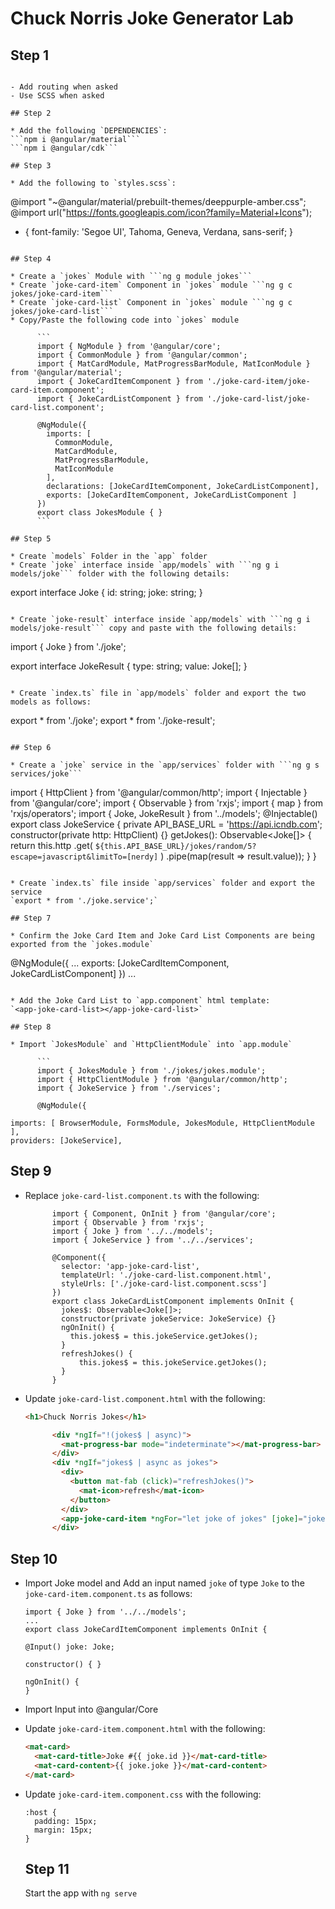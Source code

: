# Chuck Norris Joke Generator Lab

## Step 1

```ng new chuck-norris-joke-generator

- Add routing when asked
- Use SCSS when asked

## Step 2

* Add the following `DEPENDENCIES`:
```npm i @angular/material```
```npm i @angular/cdk```

## Step 3

* Add the following to `styles.scss`:

  ```
  @import "~@angular/material/prebuilt-themes/deeppurple-amber.css";
  @import url("https://fonts.googleapis.com/icon?family=Material+Icons");

  * {
  font-family: 'Segoe UI', Tahoma, Geneva, Verdana, sans-serif;
  }
  ```

## Step 4

* Create a `jokes` Module with ```ng g module jokes```
* Create `joke-card-item` Component in `jokes` module ```ng g c jokes/joke-card-item```
* Create `joke-card-list` Component in `jokes` module ```ng g c jokes/joke-card-list```
* Copy/Paste the following code into `jokes` module

      	```
      	import { NgModule } from '@angular/core';
      	import { CommonModule } from '@angular/common';
      	import { MatCardModule, MatProgressBarModule, MatIconModule } from '@angular/material';
      	import { JokeCardItemComponent } from './joke-card-item/joke-card-item.component';
      	import { JokeCardListComponent } from './joke-card-list/joke-card-list.component';

      	@NgModule({
      	  imports: [
      	    CommonModule,
      	    MatCardModule,
      	    MatProgressBarModule,
      	    MatIconModule
      	  ],
      	  declarations: [JokeCardItemComponent, JokeCardListComponent],
      	  exports: [JokeCardItemComponent, JokeCardListComponent ]
      	})
      	export class JokesModule { }
      	```

## Step 5

* Create `models` Folder in the `app` folder
* Create `joke` interface inside `app/models` with ```ng g i models/joke``` folder with the following details:

  ```
  export interface Joke {
  id: string;
  joke: string;
  }
  ```

* Create `joke-result` interface inside `app/models` with ```ng g i models/joke-result``` copy and paste with the following details:

  ```
  import { Joke } from './joke';

  export interface JokeResult {
  type: string;
  value: Joke[];
  }
  ```

* Create `index.ts` file in `app/models` folder and export the two models as follows:

  ```
  export * from './joke';
  export * from './joke-result';
  ```

## Step 6

* Create a `joke` service in the `app/services` folder with ```ng g s services/joke```

  ```
  import { HttpClient } from '@angular/common/http';
  import { Injectable } from '@angular/core';
  import { Observable } from 'rxjs';
  import { map } from 'rxjs/operators';
  import { Joke, JokeResult } from '../models';
  @Injectable()
  export class JokeService {
    private API_BASE_URL = 'https://api.icndb.com';
    constructor(private http: HttpClient) {}
    getJokes(): Observable<Joke[]> {
      return this.http
        .get<JokeResult>(
          `${this.API_BASE_URL}/jokes/random/5?escape=javascript&limitTo=[nerdy]`
        )
        .pipe(map(result => result.value));
    }
  }
  ```

* Create `index.ts` file inside `app/services` folder and export the service
  `export * from './joke.service';`

## Step 7

* Confirm the Joke Card Item and Joke Card List Components are being exported from the `jokes.module`

  ```
  @NgModule({
  ...
  exports: [JokeCardItemComponent, JokeCardListComponent]
  })
  ...
  ```

* Add the Joke Card List to `app.component` html template:
  `<app-joke-card-list></app-joke-card-list>`

## Step 8

* Import `JokesModule` and `HttpClientModule` into `app.module`

      	```
      	import { JokesModule } from './jokes/jokes.module';
      	import { HttpClientModule } from '@angular/common/http';
        import { JokeService } from './services';

      	@NgModule({

  imports: [ BrowserModule, FormsModule, JokesModule, HttpClientModule ],
  providers: [JokeService],
  ```

## Step 9

* Replace `joke-card-list.component.ts` with the following:

  ```
  		import { Component, OnInit } from '@angular/core';
  		import { Observable } from 'rxjs';
  		import { Joke } from '../../models';
  		import { JokeService } from '../../services';

  		@Component({
  		  selector: 'app-joke-card-list',
  		  templateUrl: './joke-card-list.component.html',
  		  styleUrls: ['./joke-card-list.component.scss']
  		})
  		export class JokeCardListComponent implements OnInit {
  		  jokes$: Observable<Joke[]>;
  		  constructor(private jokeService: JokeService) {}
  		  ngOnInit() {
  		    this.jokes$ = this.jokeService.getJokes();
  		  }
  		  refreshJokes() {
  		      this.jokes$ = this.jokeService.getJokes();
  		  }
  		}
  ```

* Update `joke-card-list.component.html` with the following:

  ```html
  <h1>Chuck Norris Jokes</h1>

    	<div *ngIf="!(jokes$ | async)">
    	  <mat-progress-bar mode="indeterminate"></mat-progress-bar>
    	</div>
    	<div *ngIf="jokes$ | async as jokes">
    	  <div>
    	    <button mat-fab (click)="refreshJokes()">
    	      <mat-icon>refresh</mat-icon>
    	    </button>
    	  </div>
    	  <app-joke-card-item *ngFor="let joke of jokes" [joke]="joke"></app-joke-card-item>
    	</div>
  ```

## Step 10

* Import Joke model and Add an input named `joke` of type `Joke` to the `joke-card-item.component.ts` as follows:

  ```
  import { Joke } from '../../models';
  ...
  export class JokeCardItemComponent implements OnInit {

  @Input() joke: Joke;

  constructor() { }

  ngOnInit() {
  }
  ```

* Import Input into @angular/Core

* Update `joke-card-item.component.html` with the following:

  ```html
  <mat-card>
    <mat-card-title>Joke #{{ joke.id }}</mat-card-title>
    <mat-card-content>{{ joke.joke }}</mat-card-content>
  </mat-card>
  ```

* Update `joke-card-item.component.css` with the following:

  ```
  :host {
    padding: 15px;
    margin: 15px;
  }
  ```

  ## Step 11
  Start the app with ```ng serve```
